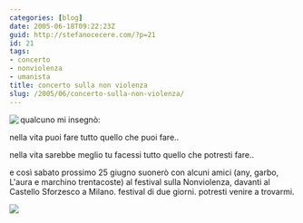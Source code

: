 ```yaml
---
categories: [blog]
date: 2005-06-18T09:22:23Z
guid: http://stefanocecere.com/?p=21
id: 21
tags:
- concerto
- nonviolenza
- umanista
title: concerto sulla non violenza
slug: /2005/06/concerto-sulla-non-violenza/
---
```


[<img src="http://www.iosonononviolento.it/images/logo120.gif" align="left" border="0" />](http://www.iosonononviolento.it/)
  
qualcuno mi insegnò:

nella vita puoi fare tutto quello che puoi fare..

nella vita sarebbe meglio tu facessi tutto quello che potresti fare..

e così sabato prossimo 25 giugno suonerò con alcuni amici (any, garbo, L'aura e marchino trentacoste) al festival sulla Nonviolenza, davanti al Castello Sforzesco a Milano. festival di due giorni. potresti venire a trovarmi.

[<img src="http://www.ilfannullone.it/uploads/tx_macinabanners/banner_festival.gif" border="0" />](http://www.iosonononviolento.it/)